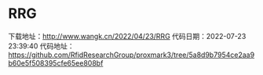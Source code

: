 # RRG
下载地址：http://www.wangk.cn/2022/04/23/RRG
代码日期：2022-07-23 23:39:40
代码地址：https://github.com/RfidResearchGroup/proxmark3/tree/5a8d9b7954ce2aa9b60e5f508395cfe65ee808bf
